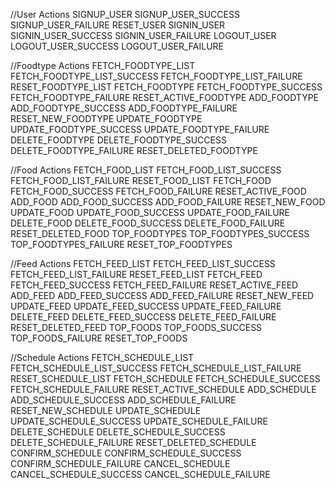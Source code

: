 
//User Actions
SIGNUP_USER
SIGNUP_USER_SUCCESS
SIGNUP_USER_FAILURE
RESET_USER
SIGNIN_USER
SIGNIN_USER_SUCCESS
SIGNIN_USER_FAILURE
LOGOUT_USER
LOGOUT_USER_SUCCESS
LOGOUT_USER_FAILURE

//Foodtype Actions
FETCH_FOODTYPE_LIST
FETCH_FOODTYPE_LIST_SUCCESS
FETCH_FOODTYPE_LIST_FAILURE
RESET_FOODTYPE_LIST
FETCH_FOODTYPE
FETCH_FOODTYPE_SUCCESS
FETCH_FOODTYPE_FAILURE
RESET_ACTIVE_FOODTYPE
ADD_FOODTYPE
ADD_FOODTYPE_SUCCESS
ADD_FOODTYPE_FAILURE
RESET_NEW_FOODTYPE
UPDATE_FOODTYPE
UPDATE_FOODTYPE_SUCCESS
UPDATE_FOODTYPE_FAILURE
DELETE_FOODTYPE
DELETE_FOODTYPE_SUCCESS
DELETE_FOODTYPE_FAILURE
RESET_DELETED_FOODTYPE

//Food Actions
FETCH_FOOD_LIST
FETCH_FOOD_LIST_SUCCESS
FETCH_FOOD_LIST_FAILURE
RESET_FOOD_LIST
FETCH_FOOD
FETCH_FOOD_SUCCESS
FETCH_FOOD_FAILURE
RESET_ACTIVE_FOOD
ADD_FOOD
ADD_FOOD_SUCCESS
ADD_FOOD_FAILURE
RESET_NEW_FOOD
UPDATE_FOOD
UPDATE_FOOD_SUCCESS
UPDATE_FOOD_FAILURE
DELETE_FOOD
DELETE_FOOD_SUCCESS
DELETE_FOOD_FAILURE
RESET_DELETED_FOOD
TOP_FOODTYPES
TOP_FOODTYPES_SUCCESS
TOP_FOODTYPES_FAILURE
RESET_TOP_FOODTYPES

//Feed Actions
FETCH_FEED_LIST
FETCH_FEED_LIST_SUCCESS
FETCH_FEED_LIST_FAILURE
RESET_FEED_LIST
FETCH_FEED
FETCH_FEED_SUCCESS
FETCH_FEED_FAILURE
RESET_ACTIVE_FEED
ADD_FEED
ADD_FEED_SUCCESS
ADD_FEED_FAILURE
RESET_NEW_FEED
UPDATE_FEED
UPDATE_FEED_SUCCESS
UPDATE_FEED_FAILURE
DELETE_FEED
DELETE_FEED_SUCCESS
DELETE_FEED_FAILURE
RESET_DELETED_FEED
TOP_FOODS
TOP_FOODS_SUCCESS
TOP_FOODS_FAILURE
RESET_TOP_FOODS

//Schedule Actions
FETCH_SCHEDULE_LIST
FETCH_SCHEDULE_LIST_SUCCESS
FETCH_SCHEDULE_LIST_FAILURE
RESET_SCHEDULE_LIST
FETCH_SCHEDULE
FETCH_SCHEDULE_SUCCESS
FETCH_SCHEDULE_FAILURE
RESET_ACTIVE_SCHEDULE
ADD_SCHEDULE
ADD_SCHEDULE_SUCCESS
ADD_SCHEDULE_FAILURE
RESET_NEW_SCHEDULE
UPDATE_SCHEDULE
UPDATE_SCHEDULE_SUCCESS
UPDATE_SCHEDULE_FAILURE
DELETE_SCHEDULE
DELETE_SCHEDULE_SUCCESS
DELETE_SCHEDULE_FAILURE
RESET_DELETED_SCHEDULE
CONFIRM_SCHEDULE
CONFIRM_SCHEDULE_SUCCESS
CONFIRM_SCHEDULE_FAILURE
CANCEL_SCHEDULE
CANCEL_SCHEDULE_SUCCESS
CANCEL_SCHEDULE_FAILURE
